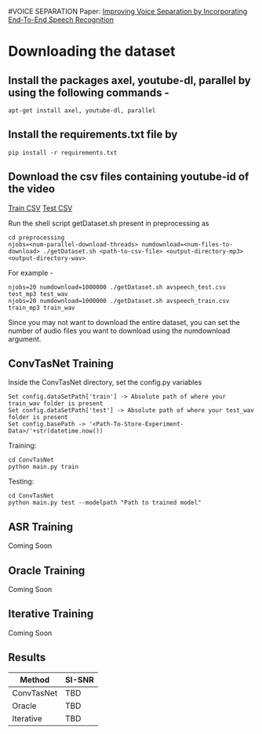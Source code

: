 #VOICE SEPARATION 
Paper: [Improving Voice Separation by Incorporating End-To-End Speech Recognition](https://ieeexplore.ieee.org/document/9053845)

# Downloading the dataset

## Install the packages axel, youtube-dl, parallel by using the following commands - 

	apt-get install axel, youtube-dl, parallel

## Install the requirements.txt file by

	pip install -r requirements.txt

## Download the csv files containing youtube-id of the video

[Train CSV](https://storage.cloud.google.com/avspeech-files/avspeech_train.csv)
[Test CSV](https://storage.cloud.google.com/avspeech-files/avspeech_test.csv)

Run the shell script getDataset.sh present in preprocessing as 

	cd preprocessing
	njobs=<num-parallel-download-threads> numdownload=<num-files-to-download> ./getDataset.sh <path-to-csv-file> <output-directory-mp3> <output-directory-wav>

For example - 

	njobs=20 numdownload=1000000 ./getDataset.sh avspeech_test.csv test_mp3 test_wav
	njobs=20 numdownload=1000000 ./getDataset.sh avspeech_train.csv train_mp3 train_wav


Since you may not want to download the entire dataset, you can set the number of audio files you want to download using the numdownload argument.

## ConvTasNet Training

Inside the ConvTasNet directory, set the config.py variables

	Set config.dataSetPath['train'] -> Absolute path of where your train_wav folder is present
	Set config.dataSetPath['test'] -> Absolute path of where your test_wav folder is present
	Set config.basePath -> '<Path-To-Store-Experiment-Data>/'+str(datetime.now())

Training:

	cd ConvTasNet
	python main.py train

Testing:

	cd ConvTasNet
	python main.py test --modelpath "Path to trained model"


## ASR Training

Coming Soon

## Oracle Training

Coming Soon

## Iterative Training

Coming Soon

## Results

|    Method   |    SI-SNR   |
| ----------- | ----------- |
| ConvTasNet  |     TBD     |
|   Oracle    |     TBD     |
|  Iterative  |     TBD     |

